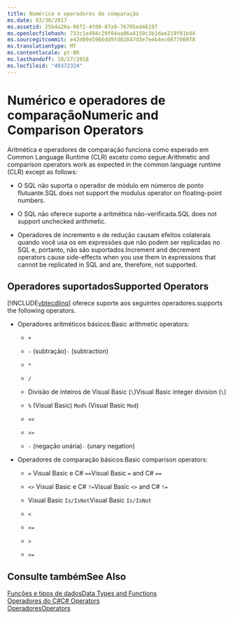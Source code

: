 ```yaml
---
title: Numérico e operadores de comparação
ms.date: 03/30/2017
ms.assetid: 25b4a26a-06f2-4f80-87a9-76705ed46197
ms.openlocfilehash: 733c1e494c29f04aa06a4159c3b1dae219f01b44
ms.sourcegitcommit: e42d09e5966dd9fd02847d3e7eeb4ec0877069f8
ms.translationtype: MT
ms.contentlocale: pt-BR
ms.lasthandoff: 10/17/2018
ms.locfileid: "49372324"
---
```

# <a name="numeric-and-comparison-operators"></a><span data-ttu-id="19cf2-102">Numérico e operadores de comparação</span><span class="sxs-lookup"><span data-stu-id="19cf2-102">Numeric and Comparison Operators</span></span>
<span data-ttu-id="19cf2-103">Aritmética e operadores de comparação funciona como esperado em Common Language Runtime (CLR) exceto como segue:</span><span class="sxs-lookup"><span data-stu-id="19cf2-103">Arithmetic and comparison operators work as expected in the common language runtime (CLR) except as follows:</span></span>  
  
-   <span data-ttu-id="19cf2-104">O SQL não suporta o operador de módulo em números de ponto flutuante.</span><span class="sxs-lookup"><span data-stu-id="19cf2-104">SQL does not support the modulus operator on floating-point numbers.</span></span>  
  
-   <span data-ttu-id="19cf2-105">O SQL não oferece suporte a aritmética não-verificada.</span><span class="sxs-lookup"><span data-stu-id="19cf2-105">SQL does not support unchecked arithmetic.</span></span>  
  
-   <span data-ttu-id="19cf2-106">Operadores de incremento e de redução causam efeitos colaterais quando você usa os em expressões que não podem ser replicadas no SQL e, portanto, não são suportados.</span><span class="sxs-lookup"><span data-stu-id="19cf2-106">Increment and decrement operators cause side-effects when you use them in expressions that cannot be replicated in SQL and are, therefore, not supported.</span></span>  
  
## <a name="supported-operators"></a><span data-ttu-id="19cf2-107">Operadores suportados</span><span class="sxs-lookup"><span data-stu-id="19cf2-107">Supported Operators</span></span>  
 [!INCLUDE[vbtecdlinq](../../../../../../includes/vbtecdlinq-md.md)] <span data-ttu-id="19cf2-108">oferece suporte aos seguintes operadores.</span><span class="sxs-lookup"><span data-stu-id="19cf2-108">supports the following operators.</span></span>  
  
-   <span data-ttu-id="19cf2-109">Operadores aritméticos básicos:</span><span class="sxs-lookup"><span data-stu-id="19cf2-109">Basic arithmetic operators:</span></span>  
  
    -   `+`  
  
    -   <span data-ttu-id="19cf2-110">`-` (subtração)</span><span class="sxs-lookup"><span data-stu-id="19cf2-110">`-` (subtraction)</span></span>  
  
    -   `*`  
  
    -   `/`  
  
    -   <span data-ttu-id="19cf2-111">Divisão de inteiros de Visual Basic (`\`)</span><span class="sxs-lookup"><span data-stu-id="19cf2-111">Visual Basic integer division (`\`)</span></span>  
  
    -   <span data-ttu-id="19cf2-112">`%` (Visual Basic) `Mod`</span><span class="sxs-lookup"><span data-stu-id="19cf2-112">`%` (Visual Basic `Mod`)</span></span>  
  
    -   `<<`  
  
    -   `>>`  
  
    -   <span data-ttu-id="19cf2-113">`-` (negação unária)</span><span class="sxs-lookup"><span data-stu-id="19cf2-113">`-` (unary negation)</span></span>  
  
-   <span data-ttu-id="19cf2-114">Operadores de comparação básicos:</span><span class="sxs-lookup"><span data-stu-id="19cf2-114">Basic comparison operators:</span></span>  
  
    -   <span data-ttu-id="19cf2-115">`=` Visual Basic e C# `==`</span><span class="sxs-lookup"><span data-stu-id="19cf2-115">Visual Basic `=` and C# `==`</span></span>  
  
    -   <span data-ttu-id="19cf2-116">`<>` Visual Basic e C# `!=`</span><span class="sxs-lookup"><span data-stu-id="19cf2-116">Visual Basic `<>` and C# `!=`</span></span>  
  
    -   <span data-ttu-id="19cf2-117">Visual Basic `Is/IsNot`</span><span class="sxs-lookup"><span data-stu-id="19cf2-117">Visual Basic `Is/IsNot`</span></span>  
  
    -   `<`  
  
    -   `<=`  
  
    -   `>`  
  
    -   `>=`  
  
## <a name="see-also"></a><span data-ttu-id="19cf2-118">Consulte também</span><span class="sxs-lookup"><span data-stu-id="19cf2-118">See Also</span></span>  
 [<span data-ttu-id="19cf2-119">Funções e tipos de dados</span><span class="sxs-lookup"><span data-stu-id="19cf2-119">Data Types and Functions</span></span>](../../../../../../docs/framework/data/adonet/sql/linq/data-types-and-functions.md)  
 [<span data-ttu-id="19cf2-120">Operadores do C#</span><span class="sxs-lookup"><span data-stu-id="19cf2-120">C# Operators</span></span>](../../../../../../docs/csharp/language-reference/operators/index.md)  
 [<span data-ttu-id="19cf2-121">Operadores</span><span class="sxs-lookup"><span data-stu-id="19cf2-121">Operators</span></span>](../../../../../visual-basic/language-reference/operators/index.md)
